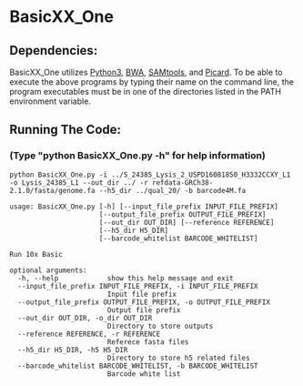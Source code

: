 # BasicXX_One


## Dependencies:
BasicXX_One utilizes <a href="https://www.python.org/downloads/">Python3</a>, <a href="http://bio-bwa.sourceforge.net/">BWA</a>, <a href="http://samtools.sourceforge.net/">SAMtools</a>, and <a href="http://broadinstitute.github.io/picard/">Picard</a>. To be able to execute the above programs by typing their name on the command line, the program executables must be in one of the directories listed in the PATH environment variable.

## Running The Code:
### (Type "python BasicXX_One.py -h" for help information)
```
python BasicXX_One.py -i ../S_24385_Lysis_2_USPD16081850_H3332CCXY_L1 -o Lysis_24385_L1 --out_dir ../ -r refdata-GRCh38-2.1.0/fasta/genome.fa --h5_dir ../qual_20/ -b barcode4M.fa
```
```
usage: BasicXX_One.py [-h] [--input_file_prefix INPUT_FILE_PREFIX]
                      [--output_file_prefix OUTPUT_FILE_PREFIX]
                      [--out_dir OUT_DIR] [--reference REFERENCE]
                      [--h5_dir H5_DIR]
                      [--barcode_whitelist BARCODE_WHITELIST]

Run 10x Basic

optional arguments:
  -h, --help            show this help message and exit
  --input_file_prefix INPUT_FILE_PREFIX, -i INPUT_FILE_PREFIX
                        Input file prefix
  --output_file_prefix OUTPUT_FILE_PREFIX, -o OUTPUT_FILE_PREFIX
                        Output file prefix
  --out_dir OUT_DIR, -o_dir OUT_DIR
                        Directory to store outputs
  --reference REFERENCE, -r REFERENCE
                        Referece fasta files
  --h5_dir H5_DIR, -h5 H5_DIR
                        Directory to store h5 related files
  --barcode_whitelist BARCODE_WHITELIST, -b BARCODE_WHITELIST
                        Barcode white list

```

